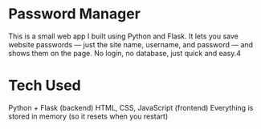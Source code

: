 # Password Manager
  This is a small web app I built using Python and Flask. It lets you save website passwords — just the site name, username, and password — and shows them on the page. No login, no database, just quick and easy.4
# Tech Used
  Python + Flask (backend)
  HTML, CSS, JavaScript (frontend)
  Everything is stored in memory (so it resets when you restart)
